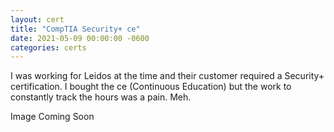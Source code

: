 ```yaml
---
layout: cert
title: "CompTIA Security+ ce"
date: 2021-05-09 00:00:00 -0600
categories: certs
---
```

I was working for Leidos at the time and their customer required a Security+ certification. I bought the ce (Continuous Education) but the work to constantly track the hours was a pain.  Meh.


Image Coming Soon

<!-- ![ImageTitleExample]({{ site.baseurl }}/images/image_name_here.png "Image Title Example") -->

